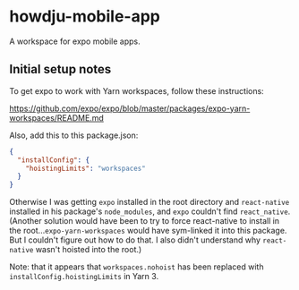 # howdju-mobile-app

A workspace for expo mobile apps.

## Initial setup notes

To get expo to work with Yarn workspaces, follow these instructions:

https://github.com/expo/expo/blob/master/packages/expo-yarn-workspaces/README.md

Also, add this to this package.json:

```json
{
  "installConfig": {
    "hoistingLimits": "workspaces"
  }
}
```

Otherwise I was getting `expo` installed in the root directory and `react-native` installed in his package's `node_modules`, and `expo` couldn't find `react_native`. (Another solution would have been to try to force react-native to install in the root...`expo-yarn-workspaces` would have sym-linked it into this package. But I couldn't figure out how to do that. I also didn't understand why `react-native` wasn't hoisted into the root.)

Note: that it appears that `workspaces.nohoist` has been replaced with `installConfig.hoistingLimits` in Yarn 3.
